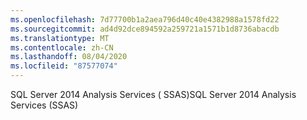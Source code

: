 ```yaml
---
ms.openlocfilehash: 7d77700b1a2aea796d40c40e4382988a1578fd22
ms.sourcegitcommit: ad4d92dce894592a259721a1571b1d8736abacdb
ms.translationtype: MT
ms.contentlocale: zh-CN
ms.lasthandoff: 08/04/2020
ms.locfileid: "87577074"
---
```

<span data-ttu-id="3bac5-101">SQL Server 2014 Analysis Services \( SSAS\)</span><span class="sxs-lookup"><span data-stu-id="3bac5-101">SQL Server 2014 Analysis Services \(SSAS\)</span></span>
